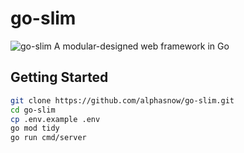 # go-slim
![go-slim](https://socialify.git.ci/alphasnow/go-slim/image?description=1&font=Inter&language=1&name=1&owner=1&pattern=Circuit%20Board&theme=Auto)
A modular-designed web framework in Go

## Getting Started
```bash
git clone https://github.com/alphasnow/go-slim.git
cd go-slim
cp .env.example .env
go mod tidy
go run cmd/server
```